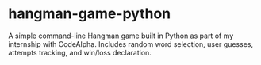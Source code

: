 # hangman-game-python
A simple command-line Hangman game built in Python as part of my internship with CodeAlpha. Includes random word selection, user guesses, attempts tracking, and win/loss declaration.

